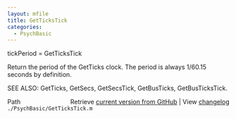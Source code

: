 ```yaml
---
layout: mfile
title: GetTicksTick
categories:
  - PsychBasic
---
```


 tickPeriod = GetTicksTick

 Return the period of the GetTicks clock. The period is always 1/60.15
 seconds by definition.

SEE ALSO: GetTicks, GetSecs, GetSecsTick, GetBusTicks, GetBusTicksTick.


<div class="code_header" style="text-align:right;">
  <span style="float:left;">Path&nbsp;&nbsp;</span> <span class="counter">Retrieve <a href=
  "https://raw.github.com/Psychtoolbox-3/Psychtoolbox-3/beta/./PsychBasic/GetTicksTick.m">current version from GitHub</a> | View <a href=
  "https://github.com/Psychtoolbox-3/Psychtoolbox-3/commits/beta/./PsychBasic/GetTicksTick.m">changelog</a></span>
</div>
<div class="code">
  <code>./PsychBasic/GetTicksTick.m</code>
</div>
